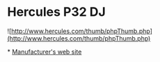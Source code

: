 # Hercules P32 DJ

![http://www.hercules.com/thumb/phpThumb.php](http://www.hercules.com/thumb/phpThumb.php)

\* [Manufacturer's web
site](http://www.hercules.com/uk/advanced-controllers/bdd/p/258/hercules-p32-dj/)
